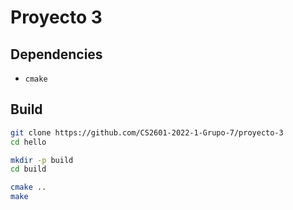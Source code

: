 # Proyecto 3

## Dependencies

* `cmake`

## Build
``` bash
git clone https://github.com/CS2601-2022-1-Grupo-7/proyecto-3
cd hello

mkdir -p build
cd build

cmake ..
make
```
